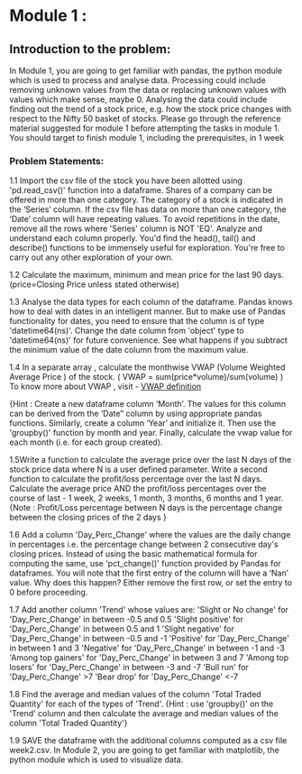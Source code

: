 # Module 1 :

## Introduction to the problem:
In Module 1, you are going to get familiar with pandas, the python module which is used to process and analyse data. Processing could include removing unknown values from the data or replacing unknown values with values which make sense, maybe 0. Analysing the data could include finding out the trend of a stock price, e.g. how the stock price changes with respect to the Nifty 50 basket of stocks.
Please go through the reference material suggested for module 1 before attempting the tasks in module 1.
You should target to finish module 1, including the prerequisites, in 1 week

### Problem Statements:

1.1 Import the csv file of the stock you have been allotted using 'pd.read_csv()' function into a dataframe.
Shares of a company can be offered in more than one category. The category of a stock is indicated in the ‘Series’ column. If the csv file has data on more than one category, the ‘Date’ column will have repeating values. To avoid repetitions in the date, remove all the rows where 'Series' column is NOT 'EQ'.
Analyze and understand each column properly.
You'd find the head(), tail() and describe() functions to be immensely useful for exploration. You're free to carry out any other exploration of your own.

1.2 Calculate the maximum, minimum and mean price for the last 90 days. (price=Closing Price unless stated otherwise)

1.3 Analyse the data types for each column of the dataframe. Pandas knows how to deal with dates in an intelligent manner. But to make use of Pandas functionality for dates, you need to ensure that the column is of type 'datetime64(ns)'. Change the date column from 'object' type to 'datetime64(ns)' for future convenience. See what happens if you subtract the minimum value of the date column from the maximum value.

1.4 In a separate array , calculate the monthwise VWAP (Volume Weighted Average Price ) of the stock. 
( VWAP = sum(price*volume)/sum(volume) ) 
To know more about VWAP , visit - <a href="https://www.investopedia.com/terms/v/vwap.asp" target="_blank">VWAP definition</a>

{Hint : Create a new dataframe column ‘Month’. The values for this column can be derived from the ‘Date” column by using appropriate pandas functions. Similarly, create a column ‘Year’ and initialize it. Then use the 'groupby()' function by month and year. Finally, calculate the vwap value for each month (i.e. for each group created).

1.5Write a function to calculate the average price over the last N days of the stock price data where N is a user defined parameter. Write a second function to calculate the profit/loss percentage over the last N days.
Calculate the average price AND the profit/loss percentages over the course of last -
1 week, 2 weeks, 1 month, 3 months, 6 months and 1 year.
{Note : Profit/Loss percentage between N days is the percentage change between the closing prices of the 2 days }

1.6 Add a column 'Day_Perc_Change' where the values are the daily change in percentages i.e. the percentage change between 2 consecutive day's closing prices. Instead of using the basic mathematical formula for computing the same, use 'pct_change()' function provided by Pandas for dataframes. You will note that the first entry of the column will have a ‘Nan’ value. Why does this happen? Either remove the first row, or set the entry to 0 before proceeding.

1.7 Add another column 'Trend' whose values are:
'Slight or No change' for 'Day_Perc_Change' in between -0.5 and 0.5
'Slight positive' for 'Day_Perc_Change' in between 0.5 and 1
'Slight negative' for 'Day_Perc_Change' in between -0.5 and -1
'Positive' for 'Day_Perc_Change' in between 1 and 3
'Negative' for 'Day_Perc_Change' in between -1 and -3
'Among top gainers' for 'Day_Perc_Change' in between 3 and 7
'Among top losers' for 'Day_Perc_Change' in between -3 and -7
'Bull run' for 'Day_Perc_Change' >7
'Bear drop' for 'Day_Perc_Change' <-7

1.8 Find the average and median values of the column 'Total Traded Quantity' for each of the types of 'Trend'.
{Hint : use 'groupby()' on the 'Trend' column and then calculate the average and median values of the column 'Total Traded Quantity'}

1.9 SAVE the dataframe with the additional columns computed as a csv file week2.csv. In Module 2, you are going to get familiar with matplotlib, the python module which is used to visualize data.
